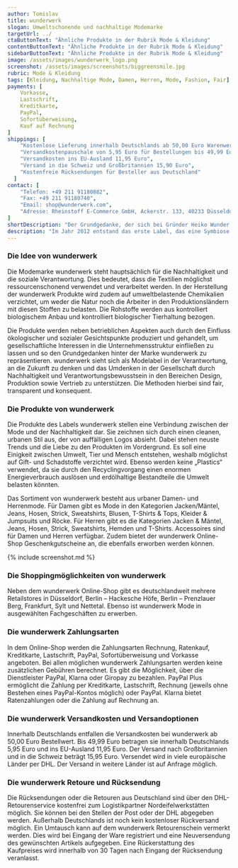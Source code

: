 ```yaml
---
author: Tomislav
title: wunderwerk
slogan: Umweltschonende und nachhaltige Modemarke
targetUrl: ../
ctaButtonText: "Ähnliche Produkte in der Rubrik Mode & Kleidung"
contentButtonText: "Ähnliche Produkte in der Rubrik Mode & Kleidung"
sidebarButtonText: "Ähnliche Produkte in der Rubrik Mode & Kleidung"
image: /assets/images/wunderwerk_logo.png
screenshot: /assets/images/screenshots/biggreensmile.jpg
rubric: Mode & Kleidung
tags: [Kleidung, Nachhaltige Mode, Damen, Herren, Mode, Fashion, Fair]
payments: [
    Vorkasse,
    Lastschrift,
    Kreditkarte,
    PayPal,
    Sofortüberweisung,
    Kauf auf Rechnung
]
shippings: [
    "Kostenlose Lieferung innerhalb Deutschlands ab 50,00 Euro Warenwert",
    "Versandkostenpauschale von 5,95 Euro für Bestellungen bis 49,99 Euro",
    "Versandkosten ins EU-Ausland 11,95 Euro",
    "Versand in die Schweiz und Großbritannien 15,90 Euro",
    "Kostenfreie Rücksendungen für Besteller aus Deutschland"
  ]
contact: [
    "Telefon: +49 211 91180882",
    "Fax: +49 211 91180740",
    "Email: shop@wunderwerk.com",
    "Adresse: Rheinstoff E-Commerce GmbH, Ackerstr. 133, 40233 Düsseldorf"
]
shortDescription: "Der Grundgedanke, der sich bei Gründer Heiko Wunder für die Marke wunderwerk durch jahrelange Erfahrung in der Modebranche entwickelte, beinhaltet die Vorstellung, dass in der Zukunft nur noch nachhaltige Mode existieren wird und Bio, vegan und Co. eine Selbstverständlichkeit im Modesektor darstellen werden."
description: "Im Jahr 2012 entstand das erste Label, das eine Symbiose von Nachhaltigkeit und Mode darstellte. wunderwerk passt sich somit dem aktuellen Ethos an und strebt nach stetiger Verbesserung in diesen Sektoren."
---
```


### Die Idee von wunderwerk

Die Modemarke wunderwerk steht hauptsächlich für die Nachhaltigkeit und die soziale Verantwortung. Dies bedeutet, dass die Textilien möglichst ressourcenschonend verwendet und verarbeitet werden. In der Herstellung der wunderwerk Produkte wird zudem auf umweltbelastende Chemikalien verzichtet, um weder die Natur noch die Arbeiter in den Produktionsländern mit diesen Stoffen zu belasten. Die Rohstoffe werden aus kontrolliert biologischem Anbau und kontrolliert biologischer Tierhaltung bezogen.

Die Produkte werden neben betrieblichen Aspekten auch durch den Einfluss ökologischer und sozialer Gesichtspunkte produziert und gehandelt, um gesellschaftliche Interessen in die Unternehmensstruktur einfließen zu lassen und so den Grundgedanken hinter der Marke wunderwerk zu repräsentieren. wunderwerk sieht sich als Modelabel in der Verantwortung, an die Zukunft zu denken und das Umdenken in der Gesellschaft durch Nachhaltigkeit und Verantwortungsbewusstsein in den Bereichen Design, Produktion sowie Vertrieb zu unterstützen. Die Methoden hierbei sind fair, transparent und konsequent.

### Die Produkte von wunderwerk

Die Produkte des Labels wunderwerk stellen eine Verbindung zwischen der Mode und der Nachhaltigkeit dar. Sie zeichnen sich durch einen cleanen, urbanen Stil aus, der von auffälligen Logos absieht. Dabei stehen neuste Trends und die Liebe zu den Produkten im Vordergrund. Es soll eine Einigkeit zwischen Umwelt, Tier und Mensch entstehen, weshalb möglichst auf Gift- und Schadstoffe verzichtet wird. Ebenso werden keine „Plastics“ verwendet, da sie durch den Recyclingvorgang einen enormen Energieverbrauch auslösen und erdölhaltige Bestandteile die Umwelt belasten könnten.

Das Sortiment von wunderwerk besteht aus urbaner Damen- und Herrenmode. Für Damen gibt es Mode in den Kategorien Jacken/Mäntel, Jeans, Hosen, Strick, Sweatshirts, Blusen, T-Shirts & Tops, Kleider & Jumpsuits und Röcke. Für Herren gibt es die Kategorien Jacken & Mäntel, Jeans, Hosen, Strick, Sweatshirts, Hemden und T-Shirts. Accessoires sind für Damen und Herren verfügbar. Zudem bietet der wunderwerk Online-Shop Geschenkgutscheine an, die ebenfalls erworben werden können.

{% include screenshot.md %}

### Die Shoppingmöglichkeiten von wunderwerk

Neben dem wunderwerk Online-Shop gibt es deutschlandweit mehrere Retailstores in Düsseldorf, Berlin – Hackesche Höfe, Berlin – Prenzlauer Berg, Frankfurt, Sylt und Nettetal. Ebenso ist wunderwerk Mode in ausgewählten Fachgeschäften zu erwerben.

### Die wunderwerk Zahlungsarten

In dem Online-Shop werden die Zahlungsarten Rechnung, Ratenkauf, Kreditkarte, Lastschrift, PayPal, Sofortüberweisung und Vorkasse angeboten. Bei allen möglichen wunderwerk Zahlungsarten werden keine zusätzlichen Gebühren berechnet. Es gibt die Möglichkeit, über die Dienstleister PayPal, Klarna oder Giropay zu bezahlen. PayPal Plus ermöglicht die Zahlung per Kreditkarte, Lastschrift, Rechnung (jeweils ohne Bestehen eines PayPal-Kontos möglich) oder PayPal. Klarna bietet Ratenzahlungen oder die Zahlung auf Rechnung an.

### Die wunderwerk Versandkosten und Versandoptionen

Innerhalb Deutschlands entfallen die Versandkosten bei wunderwerk ab 50,00 Euro Bestellwert. Bis 49,99 Euro betragen sie innerhalb Deutschlands 5,95 Euro und ins EU-Ausland 11,95 Euro. Der Versand nach Großbritannien und in die Schweiz beträgt 15,95 Euro. Versendet wird in viele europäische Länder per DHL. Der Versand in weitere Länder ist auf Anfrage möglich.

### Die wunderwerk Retoure und Rücksendung

Die Rücksendungen oder die Retouren aus Deutschland sind über den DHL-Retourenservice kostenfrei zum Logistikpartner Nordeifelwerkstätten möglich. Sie können bei den Stellen der Post oder der DHL abgegeben werden. Außerhalb Deutschlands ist noch kein kostenloser Rückversand möglich. Ein Umtausch kann auf dem wunderwerk Retourenschein vermerkt werden. Dies wird bei Eingang der Ware registriert und eine Neuversendung des gewünschten Artikels aufgegeben. Eine Rückerstattung des Kaufpreises wird innerhalb von 30 Tagen nach Eingang der Rücksendung veranlasst.
